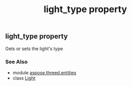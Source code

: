 ﻿---
title: light_type property
second_title: Aspose.3D for Python via .NET API References
description: 
type: docs
weight: 200
url: /python-net/aspose.threed.entities/light/light_type/
is_root: false
---

## light_type property


Gets or sets the light's type

### See Also
* module [aspose.threed.entities](../../)
* class [Light](/3d/python-net/aspose.threed.entities/light)
